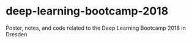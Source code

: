 # deep-learning-bootcamp-2018
Poster, notes, and code related to the Deep Learning Bootcamp 2018 in Dresden
